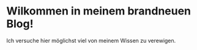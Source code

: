 # Wilkommen in meinem brandneuen Blog!
Ich versuche hier möglichst viel von meinem Wissen zu verewigen.

